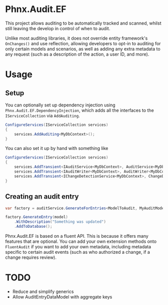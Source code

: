 # Phnx.Audit.EF
This project allows auditing to be automatically tracked and scanned, whilst still leaving the develop in control of when to audit. 

Unlike most auditing libraries, it does not override entity framework's `OnChanges()` and use reflection, allowing developers to opt-in to auditing for only certain models and scenarios, as well as adding any extra metadata to any request (such as a description of the action, a user ID, and more).

# Usage

## Setup
You can optionally set up dependency injection using `Phnx.Audit.EF.DependencyInjection`, which adds all the interfaces to the `IServiceCollection` via `AddAuditing`.

```cs
ConfigureServices(IServiceCollection services)
{
    services.AddAuditing<MyDbContext>();
}
```

You can also set it up by hand with something like

```cs
ConfigureServices(IServiceCollection services)
{
    services.AddTransient<IAuditService<MyDbContext>, AuditService<MyDbContext>>();
    services.AddTransient<IAuditWriter<MyDbContext>, AuditWriter<MyDbContext>>();
    services.AddTransient<IChangeDetectionService<MyDbContext>, ChangeDetectionService<MyDbContext>>();
}
```

## Creating an audit entry

```cs
var factory = auditService.GenerateForEntries<ModelToAudit, MyAuditModel, int>(m => m.Id);

factory.GenerateEntry(model)
    .WithDescription("Something was updated")
    .AddToDatabase();
```


Phnx.Audit.EF is based on a fluent API. This is because it offers many features that are optional. You can add your own extension methods onto `FluentAudit` if you want to add your own metadata, including metadata specific to certain audit events (such as who authorized a change, if a change requires review).

# TODO

* Reduce and simplify generics
* Allow AuditEntryDataModel with aggregate keys
